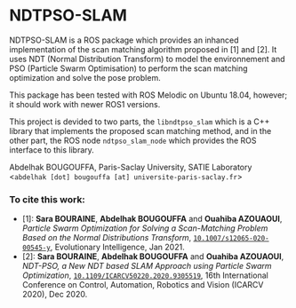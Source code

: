 NDTPSO-SLAM
===========

NDTPSO-SLAM is a ROS package which provides an inhanced implementation of the scan matching algorithm proposed in [1] and [2].
It uses NDT (Normal Distribution Transform) to model the environnement and PSO (Particle Swarm Optimisation) to perform the scan matching optimization and solve the pose problem.

This package has been tested with ROS Melodic on Ubuntu 18.04, however; it should work with newer ROS1 versions.

This project is devided to two parts, the `libndtpso_slam` which is a C++ library that implements the proposed scan matching method, and in the other part, the ROS node `ndtpso_slam_node` which provides the ROS interface to this library.

Abdelhak BOUGOUFFA, Paris-Saclay University, SATIE Laboratory
<`abdelhak [dot] bougouffa [at] universite-paris-saclay.fr`>

### To cite this work:
- [1]: **Sara BOURAINE**, **Abdelhak BOUGOUFFA** and **Ouahiba AZOUAOUI**, _Particle Swarm Optimization for Solving a Scan-Matching Problem Based on the Normal Distributions Transform_, [`10.1007/s12065-020-00545-y`](https://doi.org/10.1007/s12065-020-00545-y), Evolutionary Intelligence, Jan 2021.
- [2]: **Sara BOURAINE**, **Abdelhak BOUGOUFFA** and **Ouahiba AZOUAOUI**, _NDT-PSO, a New NDT based SLAM Approach using Particle Swarm Optimization_, [`10.1109/ICARCV50220.2020.9305519`](https://doi.org/10.1109/ICARCV50220.2020.9305519), 16th International Conference on Control, Automation, Robotics and Vision (ICARCV 2020), Dec 2020.
